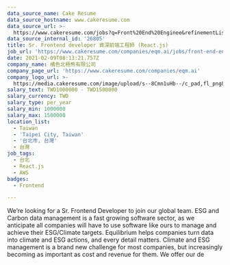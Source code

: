 ```yaml
---
data_source_name: Cake Resume
data_source_hostname: www.cakeresume.com
data_source_url: >-
  https://www.cakeresume.com/jobs?q=Front%20End%20Enginee&refinementList[lang_name][0]=E[…]tech_front-end-development&range[salary_range][min]=1000000
data_source_internal_id: '26805'
title: Sr. Frontend developer 資深前端工程師 (React.js)
job_url: 'https://www.cakeresume.com/companies/eqm.ai/jobs/front-end-engineer-ba9712'
date: 2021-02-09T08:13:21.757Z
company_name: 橘色北極熊有限公司
company_page_url: 'https://www.cakeresume.com/companies/eqm.ai'
company_logo_url: >-
  https://media.cakeresume.com/image/upload/s--8Cmn1uHb--/c_pad,fl_png8,h_200,w_200/v1612844290/dbs3qnbk88z6jbtdbmjw.png
salary_text: TWD1000000 - TWD1500000
salary_currency: TWD
salary_type: per_year
salary_min: 1000000
salary_max: 1500000
location_list:
  - Taiwan
  - 'Taipei City, Taiwan'
  - '台北市, 台灣'
  - 台灣
job_tags:
  - 台北
  - React.js
  - AWS
badges:
  - Frontend

---
```


We’re looking for a Sr. Frontend Developer to join our global team. ESG and Carbon data management is a fast growing software sector, as we anticipate all companies will have to use software like ours to manage and achieve their ESG/Climate targets. Equilibrium helps companies turn data into climate and ESG actions, and every detail matters. Climate and ESG management is a brand new challenge for most companies, but increasingly becoming as important as cost and revenue for them. We offer our de